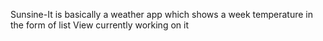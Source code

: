Sunsine-It is basically a weather app which shows a week temperature in the form of list View currently working on it

